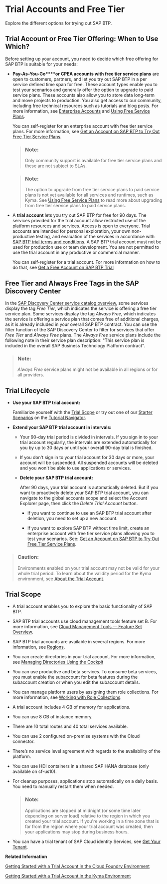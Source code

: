 <!-- loio046f127f2a614438b616ccfc575fdb16 -->

# Trial Accounts and Free Tier

Explore the different options for trying out SAP BTP.



<a name="loio046f127f2a614438b616ccfc575fdb16__section_ykc_swd_4rb"/>

## Trial Account or Free Tier Offering: When to Use Which?

Before setting up your account, you need to decide which free offering for SAP BTP is suitable for your needs:

-   **Pay-As-You-Go****or **CPEA** accounts with free tier service plans** are open to customers, partners, and let you try out SAP BTP in a per service defined time span for free. These account types enable you to test your scenarios and generally offer the option to upgrade to paid service plans. These accounts also allow you to store data long-term and move projects to production. You also get access to our community, including free technical resources such as tutorials and blog posts. For more information, see [Enterprise Accounts](enterprise-accounts-171511c.md) and [Using Free Service Plans](using-free-service-plans-524e108.md).

    You can self-register for an enterprise account with free tier service plans. For more information, see [Get an Account on SAP BTP to Try Out Free Tier Service Plans](https://developers.sap.com/tutorials/btp-free-tier-account.html).

    > ### Note:  
    > Only community support is available for free tier service plans and these are not subject to SLAs.

    > ### Note:  
    > The option to upgrade from free tier service plans to paid service plans is not yet available for all services and runtimes, such as Kyma. See [Using Free Service Plans](https://help.sap.com/docs/BTP/65de2977205c403bbc107264b8eccf4b/524e1081d8dc4b0f9d055a6bec383ec3.html#loio524e1081d8dc4b0f9d055a6bec383ec3__Upgrade-FreeServices) to read more about upgrading from free tier service plans to paid service plans.

-   A **trial account** lets you try out SAP BTP for free for 90 days. The services provided for the trial account allow restricted use of the platform resources and services. Access is open to everyone. Trial accounts are intended for personal exploration, your own non-productive testing, and evaluation of the services in accordance with [SAP BTP trial terms and conditions](https://accounts.sap.com/ui/public/viewTextResource?scenario=1b5ff22b-ac85-466f-9644-833d07e77d5e&resourceType=RESOURCE_TERMS_OF_USE&locale=en_US). A SAP BTP trial account must not be used for production use or team development. You are not permitted to use the trial account in any productive or commercial manner.

    You can self-register for a trial account. For more information on how to do that, see [Get a Free Account on SAP BTP Trial](https://developers.sap.com/tutorials/hcp-create-trial-account.html)




<a name="loio046f127f2a614438b616ccfc575fdb16__section_yq4_ngy_gwb"/>

## Free Tier and Always Free Tags in the SAP Discovery Center

In the [SAP Discovery Center service catalog overview](https://discovery-center.cloud.sap/viewServices?provider=all&regions=all), some services display the tag *Free Tier*, which indicates the service is offering a free tier service plan. Some services display the tag *Always Free*, which indicates the service is offering a service plan that comes free of additional charges, as it is already included in your overall SAP BTP contract. You can use the filter function of the SAP Discovery Center to filter for services that offer *Free Tier* and *Always Free* plans. The *Always Free* service plans include the following note in their service plan description: "This service plan is included in the overall SAP Business Technology Platform contract".

> ### Note:  
> *Always Free* service plans might not be available in all regions or for all providers.



<a name="loio046f127f2a614438b616ccfc575fdb16__section_trial-lifecycle"/>

## Trial Lifecycle

-   **Use your SAP BTP trial account:**

    Familiarize yourself with the [Trial Scope](trial-accounts-and-free-tier-046f127.md#loio046f127f2a614438b616ccfc575fdb16__section_trial-scope) or try out one of our [Starter Scenarios](https://developers.sap.com/tutorial-navigator.html?tag=tutorial:topic/cp-starter-scenario) on the [Tutorial Navigator](https://developers.sap.com/tutorial-navigator.html?tag=products:technology-platform/sap-business-technology-platform).

-   **Extend your SAP BTP trial account in intervals:**

    -   Your 90-day trial period is divided in intervals. If you sign in to your trial account regularly, the intervals are extended automatically for you by up to 30 days or until your overall 90-day trial is finished.

    -   If you don't sign in to your trial account for 30 days or more, your account will be suspended. All suspended accounts will be deleted and you won't be able to use applications or services.
    -   **Delete your SAP BTP trial account:**

        After 90 days, your trial account is automatically deleted. But if you want to proactively delete your SAP BTP trial account, you can navigate to the global accounts scope and select the Account Explorer page, then click the *Delete Trial Account* button.

        -   If you want to continue to use an SAP BTP trial account after deletion, you need to set up a new account.

        -   If you want to explore SAP BTP without time limit, create an enterprise account with free tier service plans allowing you to test your scenarios. See: [Get an Account on SAP BTP to Try Out Free Tier Service Plans](https://developers.sap.com/tutorials/btp-free-tier-account.html).




> ### Caution:  
> Environments enabled on your trial account may not be valid for your whole trial period. To learn about the validity period for the Kyma environment, see [About the Trial Account](../20-getting-started/about-the-trial-account-c4fff0f.md).



<a name="loio046f127f2a614438b616ccfc575fdb16__section_trial-scope"/>

## Trial Scope

-   A trial account enables you to explore the basic functionality of SAP BTP.

-   SAP BTP trial accounts use cloud management tools feature set B. For more information, see [Cloud Management Tools — Feature Set Overview](cloud-management-tools-feature-set-overview-caf4e4e.md).

-   SAP BTP trial accounts are available in several regions. For more information, see [Regions](regions-350356d.md).

-   You can create directories in your trial account. For more information, see [Managing Directories Using the Cockpit](../50-administration-and-ops/managing-directories-using-the-cockpit-f495ac1.md)

-   You can use productive and beta services. To consume beta services, you must enable the subaccount for beta features during the subaccount creation or when you edit the subaccount details.

-   You can manage platform users by assigning them role collections. For more information, see [Working with Role Collections](https://help.sap.com/docs/btp/sap-business-technology-platform/working-with-role-collections?version=Cloud).

-   A trial account includes 4 GB of memory for applications.

-   You can use 8 GB of instance memory.

-   There are 10 total routes and 40 total services available.

-   You can use 2 configured on-premise systems with the Cloud connector.

-   There’s no service level agreement with regards to the availability of the platform.

-   You can use HDI containers in a shared SAP HANA database \(only available on cf-us10\).

-   For cleanup purposes, applications stop automatically on a daily basis. You need to manually restart them when needed.

    > ### Note:  
    > Applications are stopped at midnight \(or some time later depending on server load\) relative to the region in which you created your trial account. If you're working in a time zone that is far from the region where your trial account was created, then your applications may stop during business hours.

-   You can have a trial tenant of SAP Cloud identity Services, see [Get Your Tenant](https://help.sap.com/docs/cloud-identity/what-are-sap-cloud-identity-services/get-your-tenant?version=Cloud#get-trial-tenant).

**Related Information**  


[Getting Started with a Trial Account in the Cloud Foundry Environment](../20-getting-started/getting-started-with-a-trial-account-in-the-cloud-foundry-environment-e50ab7b.md "Quickly get started with a trial account.")

[Getting Started with a Trial Account in the Kyma Environment](../20-getting-started/getting-started-with-a-trial-account-in-the-kyma-environment-ccb83c7.md "Quickly get started with a trial account in the Kyma environment.")

